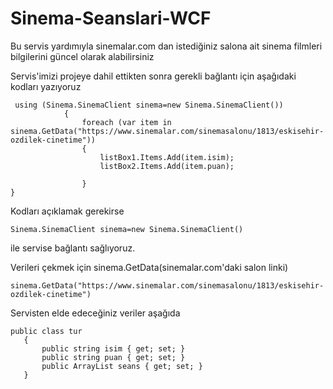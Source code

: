 # Sinema-Seanslari-WCF
Bu servis yardımıyla sinemalar.com dan istediğiniz salona ait sinema filmleri bilgilerini güncel olarak alabilirsiniz

Servis'imizi projeye dahil ettikten sonra gerekli bağlantı için aşağıdaki kodları yazıyoruz
```
 using (Sinema.SinemaClient sinema=new Sinema.SinemaClient())
            {
                foreach (var item in sinema.GetData("https://www.sinemalar.com/sinemasalonu/1813/eskisehir-ozdilek-cinetime"))
                {
                    listBox1.Items.Add(item.isim);
                    listBox2.Items.Add(item.puan);
                    
                }
}
```

Kodları açıklamak gerekirse
```
Sinema.SinemaClient sinema=new Sinema.SinemaClient()
```
ile servise bağlantı sağlıyoruz.


Verileri çekmek için sinema.GetData(sinemalar.com'daki salon linki)

```
sinema.GetData("https://www.sinemalar.com/sinemasalonu/1813/eskisehir-ozdilek-cinetime")
```


Servisten elde edeceğiniz veriler aşağıda
 ```
 public class tur
    {
        public string isim { get; set; }
        public string puan { get; set; }
        public ArrayList seans { get; set; }
    }
```
